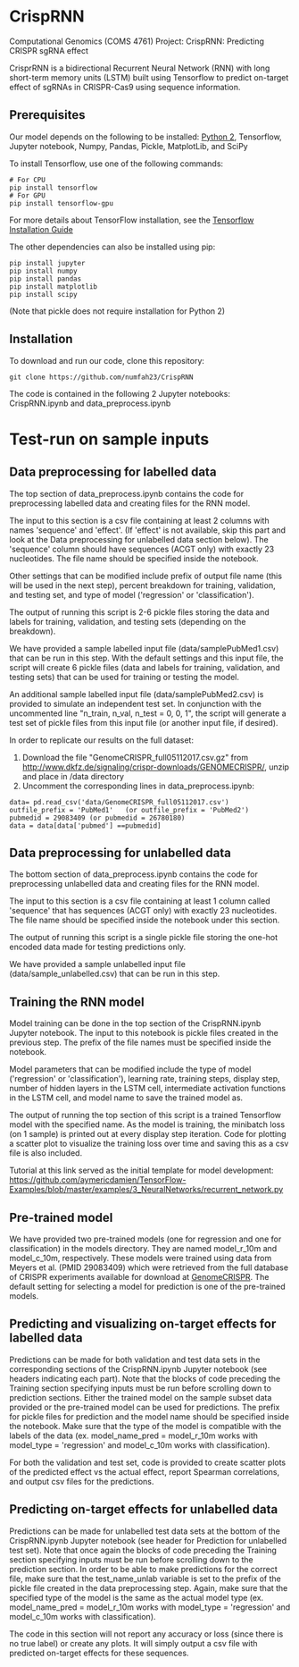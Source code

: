 # CrispRNN
Computational Genomics (COMS 4761) Project: CrispRNN: Predicting CRISPR sgRNA effect

CrisprRNN is a bidirectional Recurrent Neural Network (RNN) with long short-term memory units (LSTM) built using Tensorflow to predict on-target effect of sgRNAs in CRISPR-Cas9 using sequence information.


## Prerequisites
Our model depends on the following to be installed: [Python 2](https://www.python.org/downloads/release/python-2715/), Tensorflow, Jupyter notebook, Numpy, Pandas, Pickle, MatplotLib, and SciPy

To install Tensorflow, use one of the following commands:
``` 
# For CPU
pip install tensorflow
# For GPU
pip install tensorflow-gpu
```
For more details about TensorFlow installation, see the [Tensorflow Installation Guide](https://www.tensorflow.org/install/)

The other dependencies can also be installed using pip:
```
pip install jupyter
pip install numpy
pip install pandas
pip install matplotlib
pip install scipy
```
(Note that pickle does not require installation for Python 2)

## Installation
To download and run our code, clone this repository:
```
git clone https://github.com/numfah23/CrispRNN
```
The code is contained in the following 2 Jupyter notebooks: CrispRNN.ipynb and data_preprocess.ipynb


# Test-run on sample inputs

## Data preprocessing for labelled data
The top section of data_preprocess.ipynb contains the code for preprocessing labelled data and creating files for the RNN model.

The input to this section is a csv file containing at least 2 columns with names 'sequence' and 'effect'. (If 'effect' is not available, skip this part and look at the Data preprocessing for unlabelled data section below). The 'sequence' column should have sequences (ACGT only) with exactly 23 nucleotides. The file name should be specified inside the notebook.

Other settings that can be modified include prefix of output file name (this will be used in the next step), percent breakdown for training, validation, and testing set, and type of model ('regression' or 'classification').

The output of running this script is 2-6 pickle files storing the data and labels for training, validation, and testing sets (depending on the breakdown).

We have provided a sample labelled input file (data/samplePubMed1.csv) that can be run in this step. With the default settings and this input file, the script will create 6 pickle files (data and labels for training, validation, and testing sets) that can be used for training or testing the model.

An additional sample labelled input file (data/samplePubMed2.csv) is provided to simulate an independent test set. In conjunction with the uncommented line "n_train, n_val, n_test = 0, 0, 1", the script will generate a test set of pickle files from this input file (or another input file, if desired).

In order to replicate our results on the full dataset:
1. Download the file "GenomeCRISPR_full05112017.csv.gz" from http://www.dkfz.de/signaling/crispr-downloads/GENOMECRISPR/, unzip and place in /data directory
2. Uncomment the corresponding lines in data_preprocess.ipynb:
```
data= pd.read_csv('data/GenomeCRISPR_full05112017.csv')
outfile_prefix = 'PubMed1'   (or outfile_prefix = 'PubMed2')
pubmedid = 29083409 (or pubmedid = 26780180)
data = data[data['pubmed'] ==pubmedid]
```

## Data preprocessing for unlabelled data
The bottom section of data_preprocess.ipynb contains the code for preprocessing unlabelled data and creating files for the RNN model.

The input to this section is a csv file containing at least 1 column called 'sequence' that has sequences (ACGT only) with exactly 23 nucleotides. The file name should be specified inside the notebook under this section.

The output of running this script is a single pickle file storing the one-hot encoded data made for testing predictions only.

We have provided a sample unlabelled input file (data/sample_unlabelled.csv) that can be run in this step.

## Training the RNN model
Model training can be done in the top section of the CrispRNN.ipynb Jupyter notebook.
The input to this notebook is pickle files created in the previous step. The prefix of the file names must be specified inside the notebook.

Model parameters that can be modified include the type of model ('regression' or 'classification'), learning rate, training steps, display step, number of hidden layers in the LSTM cell, intermediate activation functions in the LSTM cell, and model name to save the trained model as.

The output of running the top section of this script is a trained Tensorflow model with the specified name. As the model is training, the minibatch loss (on 1 sample) is printed out at every display step iteration. Code for plotting a scatter plot to visualize the training loss over time and saving this as a csv file is also included.

Tutorial at this link served as the initial template for model development: https://github.com/aymericdamien/TensorFlow-Examples/blob/master/examples/3_NeuralNetworks/recurrent_network.py


## Pre-trained model
We have provided two pre-trained models (one for regression and one for classification) in the models directory. They are named model_r_10m and model_c_10m, respectively. These models were trained using data from Meyers et al. (PMID 29083409) which were retrieved from the full database of CRISPR experiments available for download at [GenomeCRISPR](http://genomecrispr.dkfz.de/). The default setting for selecting a model for prediction is one of the pre-trained models.


## Predicting and visualizing on-target effects for labelled data
Predictions can be made for both validation and test data sets in the corresponding sections of the CrispRNN.ipynb Jupyter notebook (see headers indicating each part). Note that the blocks of code preceding the Training section specifying inputs must be run before scrolling down to prediction sections. Either the trained model on the sample subset data provided or the pre-trained model can be used for predictions. The prefix for pickle files for prediction and the model name should be specified inside the notebook. Make sure that the type of the model is compatible with the labels of the data (ex. model_name_pred = model_r_10m works with model_type = 'regression' and model_c_10m works with classification).

For both the validation and test set, code is provided to create scatter plots of the predicted effect vs the actual effect, report Spearman correlations, and output csv files for the predictions.

## Predicting on-target effects for unlabelled data
Predictions can be made for unlabelled test data sets at the bottom of the CrispRNN.ipynb Jupyter notebook (see header for Prediction for unlabelled test set). Note that once again the blocks of code preceding the Training section specifying inputs must be run before scrolling down to the prediction section. In order to be able to make predictions for the correct file, make sure that the test_name_unlab variable is set to the prefix of the pickle file created in the data preprocessing step. Again, make sure that the specified type of the model is the same as the actual model type (ex. model_name_pred = model_r_10m works with model_type = 'regression' and model_c_10m works with classification).

The code in this section will not report any accuracy or loss (since there is no true label) or create any plots. It will simply output a csv file with predicted on-target effects for these sequences.